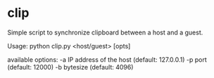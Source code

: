 # clip

Simple script to synchronize clipboard between a host and a guest. 

Usage: python clip.py <host/guest> [opts]

available options:
  -a      IP address of the host (default: 127.0.0.1)
  -p      port (default: 12000)
  -b      bytesize (default: 4096)
